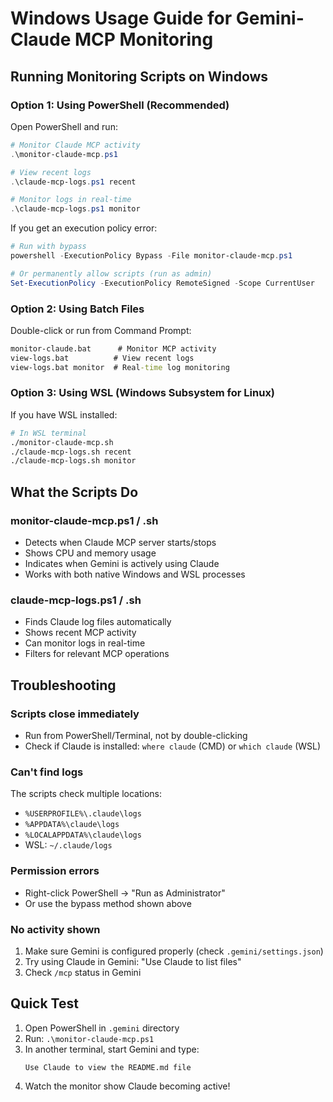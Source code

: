# Windows Usage Guide for Gemini-Claude MCP Monitoring

## Running Monitoring Scripts on Windows

### Option 1: Using PowerShell (Recommended)

Open PowerShell and run:
```powershell
# Monitor Claude MCP activity
.\monitor-claude-mcp.ps1

# View recent logs
.\claude-mcp-logs.ps1 recent

# Monitor logs in real-time
.\claude-mcp-logs.ps1 monitor
```

If you get an execution policy error:
```powershell
# Run with bypass
powershell -ExecutionPolicy Bypass -File monitor-claude-mcp.ps1

# Or permanently allow scripts (run as admin)
Set-ExecutionPolicy -ExecutionPolicy RemoteSigned -Scope CurrentUser
```

### Option 2: Using Batch Files

Double-click or run from Command Prompt:
```cmd
monitor-claude.bat      # Monitor MCP activity
view-logs.bat          # View recent logs
view-logs.bat monitor  # Real-time log monitoring
```

### Option 3: Using WSL (Windows Subsystem for Linux)

If you have WSL installed:
```bash
# In WSL terminal
./monitor-claude-mcp.sh
./claude-mcp-logs.sh recent
./claude-mcp-logs.sh monitor
```

## What the Scripts Do

### monitor-claude-mcp.ps1 / .sh
- Detects when Claude MCP server starts/stops
- Shows CPU and memory usage
- Indicates when Gemini is actively using Claude
- Works with both native Windows and WSL processes

### claude-mcp-logs.ps1 / .sh  
- Finds Claude log files automatically
- Shows recent MCP activity
- Can monitor logs in real-time
- Filters for relevant MCP operations

## Troubleshooting

### Scripts close immediately
- Run from PowerShell/Terminal, not by double-clicking
- Check if Claude is installed: `where claude` (CMD) or `which claude` (WSL)

### Can't find logs
The scripts check multiple locations:
- `%USERPROFILE%\.claude\logs`
- `%APPDATA%\claude\logs`
- `%LOCALAPPDATA%\claude\logs`
- WSL: `~/.claude/logs`

### Permission errors
- Right-click PowerShell → "Run as Administrator"
- Or use the bypass method shown above

### No activity shown
1. Make sure Gemini is configured properly (check `.gemini/settings.json`)
2. Try using Claude in Gemini: "Use Claude to list files"
3. Check `/mcp` status in Gemini

## Quick Test

1. Open PowerShell in `.gemini` directory
2. Run: `.\monitor-claude-mcp.ps1`
3. In another terminal, start Gemini and type:
   ```
   Use Claude to view the README.md file
   ```
4. Watch the monitor show Claude becoming active!